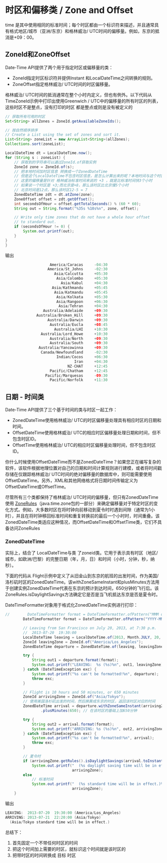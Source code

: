 # 时区和偏移类 / Zone and Offset
time 是其中使用相同的标准时间；每个时区都由一个标识符来描述，并且通常具有格式地区/城市（亚洲/东京）和格林威治/ UTC时间的偏移量。例如，东京的抵消是+09：00。

## ZoneId和ZoneOffset
Date-Time API提供了两个用于指定时区或偏移量的类：

* ZoneId指定时区标识符并提供Instant 和LocalDateTime之间转换的规则。
* ZoneOffset指定格林威治/ UTC时间的时区偏移量。

格林威治/ UTC时间的抵消通常在整个小时内定义，但也有例外。以下代码从 TimeZoneId示例中打印出使用Greenwich / UTC中的偏移量的所有时区的列表，这些时区不是整点，没有打印的时区 都是整点或则是没有被定义的

```java
// 获取所有可用的时区
Set<String> allZones = ZoneId.getAvailableZoneIds();

// 按自然顺序排序
// Create a List using the set of zones and sort it.
List<String> zoneList = new ArrayList<String>(allZones);
Collections.sort(zoneList);

LocalDateTime dt = LocalDateTime.now();
for (String s : zoneList) {
    // 获取到的字符串可以通过ZoneId.of获取实例
    ZoneId zone = ZoneId.of(s);
    // 把本地时间加时区信息 转换成一个ZonedDateTime
    // 但是这个LocalDateTime不包含时区信息，是怎么计算出来的呢？本地时间与这个时区相差n小时？
    // 这里的偏移量是针对 格林威治标准时间来说的 +3 ，就是比标准时间快3个小时
    // 如果说一个时区是 +3;而北京是+8，那么该时区比北京慢5个小时
    // 北京时间是12点，那么该时区12-5 = 7
    ZonedDateTime zdt = dt.atZone(zone);
    ZoneOffset offset = zdt.getOffset();
    int secondsOfHour = offset.getTotalSeconds() % (60 * 60);
    String out = String.format("%35s %10s%n", zone, offset);

    // Write only time zones that do not have a whole hour offset
    // to standard out.
    if (secondsOfHour != 0) {
        System.out.printf(out);
    }
}
}
```

输出

```java
                    America/Caracas     -04:30
                   America/St_Johns     -02:30
                      Asia/Calcutta     +05:30
                       Asia/Colombo     +05:30
                         Asia/Kabul     +04:30
                     Asia/Kathmandu     +05:45
                      Asia/Katmandu     +05:45
                       Asia/Kolkata     +05:30
                       Asia/Rangoon     +06:30
                        Asia/Tehran     +04:30
                 Australia/Adelaide     +09:30
              Australia/Broken_Hill     +09:30
                   Australia/Darwin     +09:30
                    Australia/Eucla     +08:45
                      Australia/LHI     +10:30
                Australia/Lord_Howe     +10:30
                    Australia/North     +09:30
                    Australia/South     +09:30
               Australia/Yancowinna     +09:30
                Canada/Newfoundland     -02:30
                       Indian/Cocos     +06:30
                               Iran     +04:30
                            NZ-CHAT     +12:45
                    Pacific/Chatham     +12:45
                  Pacific/Marquesas     -09:30
                    Pacific/Norfolk     +11:30
```

## 日期 - 时间类
Date-Time API提供了三个基于时间的类与时区一起工作：

* ZonedDateTime使用格林威治/ UTC的时区偏移量处理具有相应时区的日期和时间。
* OffsetDateTime使用格林威治/ UTC的相应时区偏移量处理日期和时间，但不包含时区ID。
* OffsetTime使用格林威治/ UTC的相应时区偏移量处理时间，但不包含时区ID。

你什么时候使用OffsetDateTime而不是ZonedDateTime？如果您正在编写复杂的软件，该软件根据地理位置对自己的日期和时间计算规则进行建模，或者将时间戳存储在仅跟踪格林威治/ UTC时间的绝对偏移量的数据库中，则可能需要使用OffsetDateTime。另外，XML和其他网络格式将日期时间传输定义为OffsetDateTime或OffsetTime。

尽管所有三个类都保持了格林威治/ UTC时间的偏移量，但只有ZonedDateTime使用 [ZoneRules](https://docs.oracle.com/javase/8/docs/api/java/time/zone/ZoneRules.html)（java.time.zone包的一部分）来确定偏移量对于特定时区的变化方式。例如，大多数时区在将时钟向前移动到夏令时时遇到间隙（通常为1小时），并且在将时钟移回标准时间和重复转换前的最后一个小时时，时间重叠。该ZonedDateTime类适应这种情况，而OffsetDateTime和OffsetTime类，它们不具备访问ZoneRules


### ZonedDateTime
实际上，结合了 LocalDateTime与类 了zoneid类。它用于表示具有时区（地区/城市，如欧洲/巴黎）的完整日期（年，月，日）和时间（小时，分钟，秒，纳秒）。

下面的代码从 Flight示例中定义了从旧金山到东京的航班的出发时间，作为美国/洛杉矶时区的ZonedDateTime。该withZoneSameInstant和plusMinutes方法用于创建实例ZonedDateTime代表在东京的预计到达时间，650分钟的飞行后。该ZoneRules.isDaylightSavings方法确定它是否是当飞机抵达东京是否是夏令时。

DateTimeFormatter对象用于格式化ZonedDateTime实例进行打印：

```java
//        DateTimeFormatter format = DateTimeFormatter.ofPattern("MMM d yyyy  hh:mm a");
        DateTimeFormatter format = DateTimeFormatter.ofPattern("YYYY-MM-dd  HH:mm:ss");

        // Leaving from San Francisco on July 20, 2013, at 7:30 p.m.
        //  2013-07-20  19:30:00
        LocalDateTime leaving = LocalDateTime.of(2013, Month.JULY, 20, 19, 30);
        ZoneId leavingZone = ZoneId.of("America/Los_Angeles");
        ZonedDateTime departure = ZonedDateTime.of(leaving, leavingZone);

        try {
            String out1 = departure.format(format);
            System.out.printf("LEAVING:  %s (%s)%n", out1, leavingZone);
        } catch (DateTimeException exc) {
            System.out.printf("%s can't be formatted!%n", departure);
            throw exc;
        }

        // Flight is 10 hours and 50 minutes, or 650 minutes
        ZoneId arrivingZone = ZoneId.of("Asia/Tokyo");
        // 使用美国洛杉矶出发的时间，然后换算成东京的时区，返回该时区对应的时间
        ZonedDateTime arrival = departure.withZoneSameInstant(arrivingZone)
                .plusMinutes(650); // 在该时区的基础上加650分钟

        try {
            String out2 = arrival.format(format);
            System.out.printf("ARRIVING: %s (%s)%n", out2, arrivingZone);
        } catch (DateTimeException exc) {
            System.out.printf("%s can't be formatted!%n", arrival);
            throw exc;
        }

        // 夏令时
        if (arrivingZone.getRules().isDaylightSavings(arrival.toInstant()))
            System.out.printf("  (%s daylight saving time will be in effect.)%n",
                              arrivingZone);
        else
            // 标准时间
            System.out.printf("  (%s standard time will be in effect.)%n",
                              arrivingZone);
    }
```

输出

```java
LEAVING:  2013-07-20  19:30:00 (America/Los_Angeles)
ARRIVING: 2013-07-21  22:20:00 (Asia/Tokyo)
  (Asia/Tokyo standard time will be in effect.)
```

总结下：

1. 首先固定一个不带任何时区的时间
2. 把这个时间加上需要的时区，就标识这个时间就是该时区的
3. 把带时区的时间转换成 目标 时区